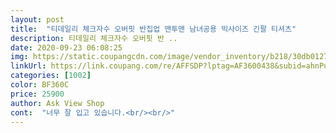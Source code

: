 ```yaml
---
layout: post 
title:  "티데일리 체크자수 오버핏 반집업 맨투맨 남녀공용 빅사이즈 긴팔 티셔츠" 
description: 티데일리 체크자수 오버핏 반 ..
date: 2020-09-23 06:08:25 
img: https://static.coupangcdn.com/image/vendor_inventory/b218/30db01278bc71189b231d72dcaf738e8b275fe96cdc24d5aca8295a054ee.jpg 
linkUrl: https://link.coupang.com/re/AFFSDP?lptag=AF3600438&subid=ahnPublicAsk&pageKey=316002061&itemId=1004794948&vendorItemId=5434633364&traceid=V0-113-26f176f465cccc8f 
categories: [1002] 
color: BF360C 
price: 25900 
author: Ask View Shop 
cont:  "너무 잘 입고 있습니다.<br/><br/>" 
---
```

